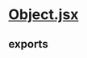 

<!-- Start www/mocks/Object.jsx -->

# [Object.jsx](Object.jsx)

## exports

<!-- End www/mocks/Object.jsx -->

